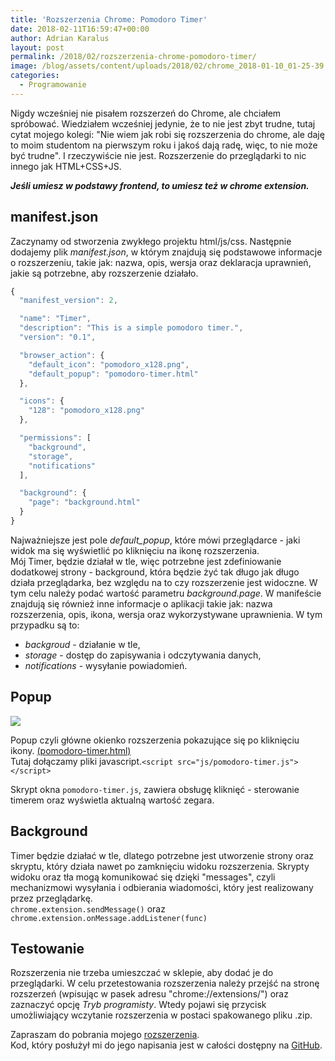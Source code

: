 ```yaml
---
title: 'Rozszerzenia Chrome: Pomodoro Timer'
date: 2018-02-11T16:59:47+00:00
author: Adrian Karalus
layout: post
permalink: /2018/02/rozszerzenia-chrome-pomodoro-timer/
image: /blog/assets/content/uploads/2018/02/chrome_2018-01-10_01-25-39.png
categories:
  - Programowanie
---
```

Nigdy wcześniej nie pisałem rozszerzeń do Chrome, ale chciałem spróbować. Wiedziałem wcześniej jedynie, że to nie jest zbyt trudne, tutaj cytat mojego kolegi: "Nie wiem jak robi się rozszerzenia do chrome, ale daję to moim studentom na pierwszym roku i jakoś dają radę, więc, to nie może być trudne". I rzeczywiście nie jest. Rozszerzenie do przeglądarki to nic innego jak HTML+CSS+JS. 

***Jeśli umiesz w podstawy frontend, to umiesz też w chrome extension.***

## manifest.json

Zaczynamy od stworzenia zwykłego projektu html/js/css. Następnie dodajemy plik *manifest.json*, w którym znajdują się podstawowe informacje o rozszerzeniu, takie jak: nazwa, opis, wersja oraz deklaracja uprawnień, jakie są potrzebne, aby rozszerzenie działało. 

```javascript
{
  "manifest_version": 2,

  "name": "Timer",
  "description": "This is a simple pomodoro timer.",
  "version": "0.1",

  "browser_action": {
    "default_icon": "pomodoro_x128.png",
    "default_popup": "pomodoro-timer.html"
  },

  "icons": {
    "128": "pomodoro_x128.png"
  },

  "permissions": [
    "background",
    "storage",
    "notifications"
  ],

  "background": {
    "page": "background.html"
  }
}
```

Najważniejsze jest pole *default_popup*, które mówi przeglądarce - jaki widok ma się wyświetlić po kliknięciu na ikonę rozszerzenia.  
Mój Timer, będzie działał w tle, więc potrzebne jest zdefiniowanie dodatkowej strony - background, która będzie żyć tak długo jak długo działa przeglądarka, bez względu na to czy rozszerzenie jest widoczne. W tym celu należy podać wartość parametru _background.page_. W manifeście znajdują się również inne informacje o aplikacji takie jak: nazwa rozszerzenia, opis, ikona, wersja oraz wykorzystywane uprawnienia. W tym przypadku są to: 

 - *backgroud* - działanie w tle, 
 - *storage* - dostęp do zapisywania i odczytywania danych, 
 - *notifications* - wysyłanie powiadomień.

## Popup

![](/blog/assets/content/uploads/2018/02/chrome_2018-01-10_01-25-39.png)

Popup czyli główne okienko rozszerzenia pokazujące się po kliknięciu ikony. [(pomodoro-timer.html)](https://github.com/AdrianRamzes/pomodoro-timer/blob/master/pomodoro-timer.html)  
Tutaj dołączamy pliki javascript.`<script src="js/pomodoro-timer.js"></script>` 

Skrypt okna `pomodoro-timer.js`, zawiera obsługę kliknięć - sterowanie timerem oraz wyświetla aktualną wartość zegara. 

## Background

Timer będzie działać w tle, dlatego potrzebne jest utworzenie strony oraz skryptu, który działa nawet po zamknięciu widoku rozszerzenia. Skrypty widoku oraz tła mogą komunikować się dzięki "messages", czyli mechanizmowi wysyłania i odbierania wiadomości, który jest realizowany przez przeglądarkę.  
`chrome.extension.sendMessage()` oraz `chrome.extension.onMessage.addListener(func)` 

## Testowanie

Rozszerzenia nie trzeba umieszczać w sklepie, aby dodać je do przeglądarki. W celu przetestowania rozszerzenia należy przejść na stronę rozszerzeń (wpisując w pasek adresu "chrome://extensions/") oraz zaznaczyć opcję *Tryb programisty*. Wtedy pojawi się przycisk umożliwiający wczytanie rozszerzenia w postaci spakowanego pliku .zip. 

Zapraszam do pobrania mojego [rozszerzenia](https://chrome.google.com/webstore/detail/timer/pakimokpohbojafpbgknlohgoepnelki?utm_source=chrome-ntp-icon).  
Kod, który posłużył mi do jego napisania jest w całości dostępny na [GitHub](https://github.com/AdrianRamzes/pomodoro-timer).